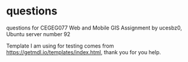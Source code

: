 # questions
questions for CEGEG077 Web and Mobile GIS Assignment by ucesbz0, Ubuntu server number 92


Template I am using for testing comes from https://getmdl.io/templates/index.html, thank you for you help.
